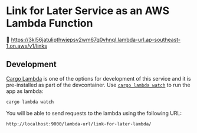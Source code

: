 # Link for Later Service as an AWS Lambda Function

🚀 https://3kl56jatulipthwjepsv2wm67q0vhnql.lambda-url.ap-southeast-1.on.aws/v1/links

## Development

[Cargo Lambda](https://www.cargo-lambda.info/) is one of the options for development of this service and it is pre-installed as part of the devcontainer. Use [`cargo lambda watch`](https://www.cargo-lambda.info/commands/watch.html) to run the app as lambda:

```sh
cargo lambda watch
```

You will be able to send requests to the lambda using the following URL:

```sh
http://localhost:9000/lambda-url/link-for-later-lambda/
```
